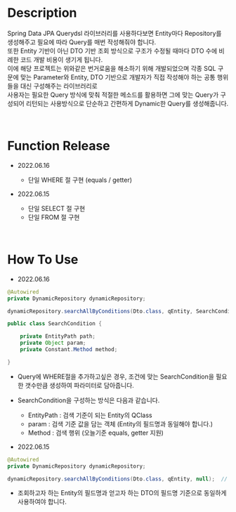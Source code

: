# Description
Spring Data JPA Querydsl 라이브러리를 사용하다보면 Entity마다 Repository를 생성해주고 필요에 따라 Query를 매번 작성해줘야 합니다.  
또한 Entity 기반이 아닌 DTO 기반 조회 방식으로 구조가 수정될 때마다 DTO 수에 비례한 코드 개발 비용이 생기게 됩니다.  
이에 해당 프로젝트는 위와같은 번거로움을 해소하기 위해 개발되었으며 각종 SQL 구문에 맞는 Parameter와 Entity, DTO 기반으로 개발자가 직접 작성해야 하는 공통 행위들을 대신 구성해주는 라이브러리로  
사용자는 필요한 Query 방식에 맞춰 적절한 메소드를 활용하면 그에 맞는 Query가 구성되어 리턴되는 사용방식으로 단순하고 간편하게 Dynamic한 Query를 생성해줍니다.

<br/>

# Function Release
- 2022.06.16

  - 단일 WHERE 절 구현 (equals / getter)

- 2022.06.15

  - 단일 SELECT 절 구현
  - 단일 FROM 절 구현


<br/>

# How To Use
- 2022.06.16
``` Java
@Autowired
private DynamicRepository dynamicRepository;

dynamicRepository.searchAllByConditions(Dto.class, qEntity, SearchCondition...);

public class SearchCondition {

    private EntityPath path;
    private Object param;
    private Constant.Method method;

}
```
  - Query에 WHERE절을 추가하고싶은 경우, 조건에 맞는 SearchCondition을 필요한 갯수만큼 생성하여 파라미터로 담아줍니다.
  - SearchCondition을 구성하는 방식은 다음과 같습니다.
    - EntityPath : 검색 기준이 되는 Entity의 QClass
    - param : 검색 기준 값을 담는 객체 (Entity의 필드명과 동일해야 합니다.)
    - Method : 검색 행위 (오늘기준 equals, getter 지원)

- 2022.06.15
``` Java
@Autowired
private DynamicRepository dynamicRepository;

dynamicRepository.searchAllByConditions(Dto.class, qEntity, null);  // 3rd parameter is not supported
```
  - 조회하고자 하는 Entity의 필드명과 얻고자 하는 DTO의 필드명 기준으로 동일하게 사용하여야 합니다.
